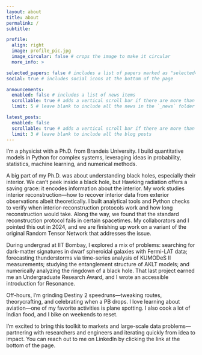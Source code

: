 ```yaml
---
layout: about
title: about
permalink: /
subtitle: 

profile:
  align: right
  image: profile_pic.jpg
  image_circular: false # crops the image to make it circular
  more_info: >

selected_papers: false # includes a list of papers marked as "selected={true}"
social: true # includes social icons at the bottom of the page

announcements:
  enabled: false # includes a list of news items
  scrollable: true # adds a vertical scroll bar if there are more than 3 news items
  limit: 5 # leave blank to include all the news in the `_news` folder

latest_posts:
  enabled: false
  scrollable: true # adds a vertical scroll bar if there are more than 3 new posts items
  limit: 3 # leave blank to include all the blog posts
---
```


I’m a physicist with a Ph.D. from Brandeis University. I build quantitative models in Python for complex systems, leveraging ideas in probability, statistics, machine learning, and numerical methods.

A big part of my Ph.D. was about understanding black holes, especially their interior. We can’t peek inside a black hole, but Hawking radiation offers a saving grace: it encodes information about the interior. My work studies interior reconstruction—how to recover interior data from exterior observations albeit theoretically. I built analytical tools and Python checks to verify when interior-reconstruction protocols work and how long reconstruction would take. Along the way, we found that the standard reconstruction protocol fails in certain spacetimes. My collaborators and I pointed this out in 2024, and we are finishing up work on a variant of the original Random Tensor Network that addresses the issue.

During undergrad at IIT Bombay, I explored a mix of problems: searching for dark-matter signatures in dwarf spheroidal galaxies with Fermi-LAT data; forecasting thunderstorms via time-series analysis of KUMODeS II measurements; studying the entanglement structure of AKLT models; and numerically analyzing the ringdown of a black hole. That last project earned me an Undergraduate Research Award, and I wrote an accessible introduction for Resonance.

Off-hours, I’m grinding Destiny 2 speedruns—tweaking routes, theorycrafting, and celebrating when a PB drops. I love learning about aviation—one of my favorite activities is plane spotting. I also cook a lot of Indian food, and I bike on weekends to reset.

I’m excited to bring this toolkit to markets and large-scale data problems—partnering with researchers and engineers and iterating quickly from idea to impact. You can reach out to me on LinkedIn by clicking the link at the bottom of the page.


<!-- 
**Core stack:** Python, SQL, Pandas, NumPy, SciPy, scikit-learn  
**What I value:** measurable impact, well-tested code, explainable models, and clear communication# Write your biography here. Tell the world about yourself. Link to your favorite [subreddit](http://reddit.com). You can put a picture in, too. The code is already in, just name your picture `prof_pic.jpg` and put it in the `img/` folder.

#Put your address / P.O. box / other info right below your picture. You can also disable any of these elements by editing `profile` property of the YAML header of your `_pages/about.md`. Edit `_bibliography/papers.bib` and Jekyll will render your [publications page](/al-folio/publications/) automatically.

#Link to your social media connections, too. This theme is set up to use [Font Awesome icons](https://fontawesome.com/) and [Academicons](https://jpswalsh.github.io/academicons/), like the ones below. Add your Facebook, Twitter, LinkedIn, Google Scholar, or just disable all of them. -->
